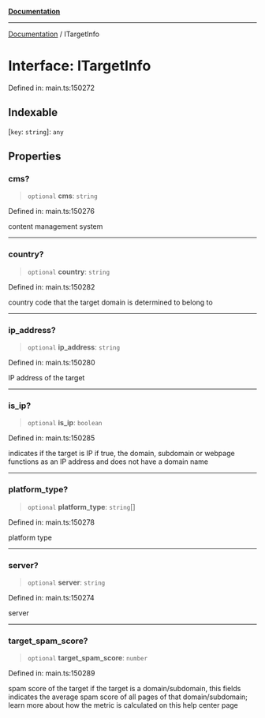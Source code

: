 [**Documentation**](../README.md)

***

[Documentation](../README.md) / ITargetInfo

# Interface: ITargetInfo

Defined in: main.ts:150272

## Indexable

\[`key`: `string`\]: `any`

## Properties

### cms?

> `optional` **cms**: `string`

Defined in: main.ts:150276

content management system

***

### country?

> `optional` **country**: `string`

Defined in: main.ts:150282

country code that the target domain is determined to belong to

***

### ip\_address?

> `optional` **ip\_address**: `string`

Defined in: main.ts:150280

IP address of the target

***

### is\_ip?

> `optional` **is\_ip**: `boolean`

Defined in: main.ts:150285

indicates if the target is IP
if true, the domain, subdomain or webpage functions as an IP address and does not have a domain name

***

### platform\_type?

> `optional` **platform\_type**: `string`[]

Defined in: main.ts:150278

platform type

***

### server?

> `optional` **server**: `string`

Defined in: main.ts:150274

server

***

### target\_spam\_score?

> `optional` **target\_spam\_score**: `number`

Defined in: main.ts:150289

spam score of the target
if the target is a domain/subdomain, this fields indicates the average spam score of all pages of that domain/subdomain;
learn more about how the metric is calculated on this help center page
